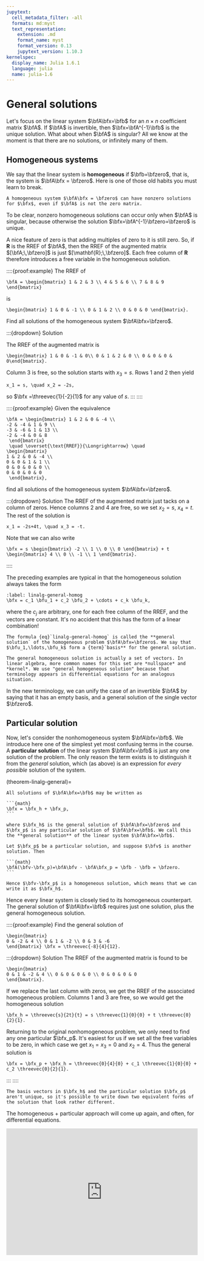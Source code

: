 ```yaml
---
jupytext:
  cell_metadata_filter: -all
  formats: md:myst
  text_representation:
    extension: .md
    format_name: myst
    format_version: 0.13
    jupytext_version: 1.10.3
kernelspec:
  display_name: Julia 1.6.1
  language: julia
  name: julia-1.6
---
```


# General solutions

Let's focus on the linear system $\bfA\bfx=\bfb$ for an $n\times n$ coefficient matrix $\bfA$. If $\bfA$ is invertible, then $\bfx=\bfA^{-1}\bfb$ is the unique solution. What about when $\bfA$ is singular? All we know at the moment is that there are no solutions, or infinitely many of them.

## Homogeneous systems

We say that the linear system is **homogeneous** if $\bfb=\bfzero$, that is, the system is $\bfA\bfx = \bfzero$. Here is one of those old habits you must learn to break.

```{warning}
A homogeneous system $\bfA\bfx = \bfzero$ can have nonzero solutions for $\bfx$, even if $\bfA$ is not the zero matrix.
```

To be clear, nonzero homogeneous solutions can occur only when $\bfA$ is singular, because otherwise the solution $\bfx=\bfA^{-1}\bfzero=\bfzero$ is unique.

A nice feature of zero is that adding multiples of zero to it is still zero. So, if $\mathbf{R}$ is the RREF of $\bfA$, then the RREF of the augmented matrix $[\bfA;\,\bfzero]$ is just $[\mathbf{R};\,\bfzero]$. Each free column of $\mathbf{R}$ therefore introduces a free variable in the homogeneous solution.

::::{proof:example}
The RREF of 

```{math}
\bfA = \begin{bmatrix} 1 & 2 & 3 \\ 4 & 5 & 6 \\ 7 & 8 & 9 \end{bmatrix}
```

is

```{math}
\begin{bmatrix} 1 & 0 & -1 \\ 0 & 1 & 2 \\ 0 & 0 & 0 \end{bmatrix}.
```

Find all solutions of the homogeneous system $\bfA\bfx=\bfzero$.

:::{dropdown} Solution

The RREF of the augmented matrix is

```{math}
\begin{bmatrix} 1 & 0 & -1 & 0\\ 0 & 1 & 2 & 0 \\ 0 & 0 & 0 & 0\end{bmatrix}.
```

Column 3 is free, so the solution starts with $x_3=s$. Rows 1 and 2 then yield

```{math}
x_1 = s, \quad x_2 = -2s,
```

so $\bfx =\threevec{1}{-2}{1}$ for any value of $s$.
:::
::::

::::{proof:example}
Given the equivalence  

```{math}
\bfA = \begin{bmatrix} 1 & 2 & 0 & -4 \\
-2 & -4 & 1 & 9 \\
-3 & -6 & 1 & 13 \\
-2 & -4 & 0 & 8   
 \end{bmatrix}
 \quad \overset{\text{RREF}}{\Longrightarrow} \quad 
\begin{bmatrix} 
1 & 2 & 0 & -4 \\
0 & 0 & 1 & 1 \\
0 & 0 & 0 & 0 \\
0 & 0 & 0 & 0   
 \end{bmatrix},
```
find all solutions of the homogeneous system $\bfA\bfx=\bfzero$.

:::{dropdown} Solution
The RREF of the augmented matrix just tacks on a column of zeros. Hence columns 2 and 4 are free, so we set $x_2=s$, $x_4=t$. The rest of the solution is

```{math}
x_1 = -2s+4t, \quad x_3 = -t.
```

Note that we can also write 

```{math}
\bfx = s \begin{bmatrix} -2 \\ 1 \\ 0 \\ 0 \end{bmatrix} + t \begin{bmatrix} 4 \\ 0 \\ -1 \\ 1 \end{bmatrix}.
```
::::

The preceding examples are typical in that the homogeneous solution always takes the form

```{math}
:label: linalg-general-homog
\bfx = c_1 \bfu_1 + c_2 \bfu_2 + \cdots + c_k \bfu_k,
```

where the $c_j$ are arbitrary, one for each free column of the RREF, and the vectors are constant. It's no accident that this has the form of a linear combination!

````{proof:definition}
The formula {eq}`linalg-general-homog` is called the **general solution` of the homogeneous problem $\bfA\bfx=\bfzero$. We say that $\bfu_1,\ldots,\bfu_k$ form a {term}`basis** for the general solution.
````

```{note}
The general homogeneous solution is actually a set of vectors. In linear algebra, more common names for this set are *nullspace* and *kernel*. We use "general homogeneous solution" because that terminology appears in differential equations for an analogous situation.
```

In the new terminology, we can unify the case of an invertible $\bfA$ by saying that it has an empty basis, and a general solution of the single vector $\bfzero$.

## Particular solution

Now, let's consider the nonhomogeneous system $\bfA\bfx=\bfb$. We introduce here one of the simplest yet most confusing terms in the course. A **particular solution** of the linear system $\bfA\bfx=\bfb$ is just any one solution of the problem. The only reason the term exists is to distinguish it from the *general* solution, which (as above) is an expression for *every possible* solution of the system.

(theorem-linalg-general)=

````{proof:theorem} General solution of a linear system
All solutions of $\bfA\bfx=\bfb$ may be written as

```{math}
\bfx = \bfx_h + \bfx_p,
```

where $\bfx_h$ is the general solution of $\bfA\bfx=\bfzero$ and $\bfx_p$ is any particular solution of $\bfA\bfx=\bfb$. We call this the **general solution** of the linear system $\bfA\bfx=\bfb$.
````

````{proof:proof}
Let $\bfx_p$ be a particular solution, and suppose $\bfv$ is another solution. Then

```{math}
\bfA(\bfv-\bfx_p)=\bfA\bfv - \bfA\bfx_p = \bfb - \bfb = \bfzero.
```

Hence $\bfv-\bfx_p$ is a homogeneous solution, which means that we can write it as $\bfx_h$.
````

Hence every linear system is closely tied to its homogeneous counterpart. The general solution of $\bfA\bfx=\bfb$ requires just one solution, plus the general homogeneous solution.

::::{proof:example}
Find the general solution of

```{math}
\begin{bmatrix}
0 & -2 & 4 \\ 0 & 1 & -2 \\ 0 & 3 & -6
\end{bmatrix} \bfx = \threevec{-8}{4}{12}.
```

:::{dropdown} Solution
The RREF of the augmented matrix is found to be

```{math}
\begin{bmatrix}
0 & 1 & -2 & 4 \\ 0 & 0 & 0 & 0 \\ 0 & 0 & 0 & 0
\end{bmatrix}. 
```

If we replace the last column with zeros, we get the RREF of the associated homogeneous problem. Columns 1 and 3 are free, so we would get the homogeneous solution

```{math}
\bfx_h = \threevec{s}{2t}{t} = s \threevec{1}{0}{0} + t \threevec{0}{2}{1}.
```

Returning to the original nonhomogeneous problem, we only need to find any one particular $\bfx_p$. It's easiest for us if we set all the free variables to be zero, in which case we get $x_1=x_3=0$ and $x_2 = 4$. Thus the general solution is

```{math}
\bfx = \bfx_p + \bfx_h = \threevec{0}{4}{0} + c_1 \threevec{1}{0}{0} + c_2 \threevec{0}{2}{1}.
```
:::
::::

```{note}
The basis vectors in $\bfx_h$ and the particular solution $\bfx_p$ aren't unique, so it's possible to write down two equivalent forms of the solution that look rather different.
```

The homogeneous $+$ particular approach will come up again, and often, for differential equations.

<div style="max-width:608px"><div style="position:relative;padding-bottom:66.118421052632%"><iframe id="kaltura_player" src="https://cdnapisec.kaltura.com/p/2358381/sp/235838100/embedIframeJs/uiconf_id/43030021/partner_id/2358381?iframeembed=true&playerId=kaltura_player&entry_id=1_mrdr74k6&flashvars[streamerType]=auto&amp;flashvars[localizationCode]=en&amp;flashvars[leadWithHTML5]=true&amp;flashvars[sideBarContainer.plugin]=true&amp;flashvars[sideBarContainer.position]=left&amp;flashvars[sideBarContainer.clickToClose]=true&amp;flashvars[chapters.plugin]=true&amp;flashvars[chapters.layout]=vertical&amp;flashvars[chapters.thumbnailRotator]=false&amp;flashvars[streamSelector.plugin]=true&amp;flashvars[EmbedPlayer.SpinnerTarget]=videoHolder&amp;flashvars[dualScreen.plugin]=true&amp;flashvars[Kaltura.addCrossoriginToIframe]=true&amp;&wid=1_lkcfekm5" width="608" height="402" allowfullscreen webkitallowfullscreen mozAllowFullScreen allow="autoplay *; fullscreen *; encrypted-media *" sandbox="allow-forms allow-same-origin allow-scripts allow-top-navigation allow-pointer-lock allow-popups allow-modals allow-orientation-lock allow-popups-to-escape-sandbox allow-presentation allow-top-navigation-by-user-activation" frameborder="0" title="Kaltura Player" style="position:absolute;top:0;left:0;width:100%;height:100%"></iframe></div></div>
